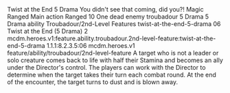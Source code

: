 <ability>
  <name>Twist at the End</name>
  <cost>5 Drama</cost>
  <flavor>You didn&apos;t see that coming, did you?!</flavor>
  <keywords>
    <keyword>Magic</keyword>
    <keyword>Ranged</keyword>
  </keywords>
  <type>Main action</type>
  <distance>Ranged 10</distance>
  <target>One dead enemy</target>
  <metadata>
    <class>troubadour</class>
    <cost>5 Drama</cost>
    <cost_amount>5</cost_amount>
    <cost_resource>Drama</cost_resource>
    <feature_type>ability</feature_type>
    <file_dpath>Troubadour/2nd-Level Features</file_dpath>
    <item_id>twist-at-the-end-5-drama</item_id>
    <item_index>06</item_index>
    <item_name>Twist at the End (5 Drama)</item_name>
    <level>2</level>
    <scc>mcdm.heroes.v1:feature.ability.troubadour.2nd-level-feature:twist-at-the-end-5-drama</scc>
    <scdc>1.1.1:8.2.3.5:06</scdc>
    <source>mcdm.heroes.v1</source>
    <type>feature/ability/troubadour/2nd-level-feature</type>
  </metadata>
  <effects>
    <effect type="mundane">A target who is not a leader or solo creature comes back to life with half their Stamina and becomes an ally under the Director&apos;s control. The players can work with the Director to determine when the target takes their turn each combat round. At the end of the encounter, the target turns to dust and is blown away.</effect>
  </effects>
</ability>
